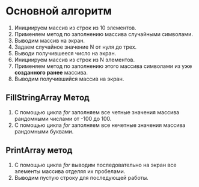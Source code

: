 # Основной алгоритм
1. Инициируем массив из строк из 10 элементов.
1. Применяем метод по заполнению массива случайными символами.
1. Выводим массив на экран.
1. Задаем случайное значение N от нуля до трех.
1. Выводи получившееся число на экран.
1. Инициируем массив из строк из N элементов.
1. Применяем метод по заполнению этого массива символами из уже **созданного ранее** массива.
1. Выводим получившийся массив на экран.

## FillStringArray Метод
1. С помощью цикла _for_ заполняем все четные значения массива рандомными числами от -100 до 100.
1. С помощью цикла _for_ заполняем все нечетные значения массива рандомными буквами.

## PrintArray метод
1. С помощью цикла *for* выводим последовательно на экран все элементы массива отделяя их пробелами.
1. Выводим пустую строку для последующей работы.